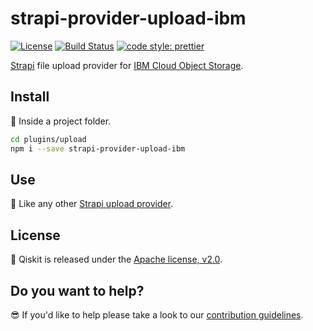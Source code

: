 # strapi-provider-upload-ibm

[![License](https://img.shields.io/badge/License-Apache%202.0-blue.svg)](https://opensource.org/licenses/Apache-2.0)
[![Build Status](https://github.com/IBMResearch/strapi-provider-upload-ibm.svg?branch=master)](https://github.com/IBMResearch/strapi-provider-upload-ibm)
[![code style: prettier](https://img.shields.io/badge/code_style-prettier-ff69b4.svg?style=flat-square)](https://github.com/prettier/prettier)

[Strapi](http://strapi.io/) file upload provider for [IBM Cloud Object Storage](https://www.ibm.com/cloud/object-storage).

## Install

:pizza: Inside a project folder.

```sh
cd plugins/upload
npm i --save strapi-provider-upload-ibm
```

## Use

:rocket: Like any other [Strapi upload provider](https://strapi.io/documentation/3.x.x/guides/upload.html#usage).

## License

:penguin: Qiskit is released under the [Apache license, v2.0](https://www.apache.org/licenses/LICENSE-2.0).

## Do you want to help?

:sunglasses: If you'd like to help please take a look to our [contribution guidelines](https://github.com/Qiskit/qiskit-js/blob/master/CONTRIBUTING.md).
